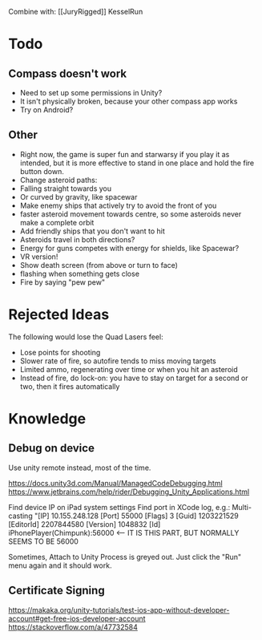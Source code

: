 Combine with:
[[JuryRigged]]
KesselRun

# Todo
## Compass doesn't work
- Need to set up some permissions in Unity?
- It isn't physically broken, because your other compass app works
- Try on Android?
## Other

* Right now, the game is super fun and starwarsy if you play it as intended, but it is more effective to stand in one place and hold the fire button down.
 * Change asteroid paths: 
  * Falling straight towards you
  * Or curved by gravity, like spacewar
 * Make enemy ships that actively try to avoid the front of you
 * faster asteroid movement towards centre, so some asteroids never make a complete orbit
 * Add friendly ships that you don't want to hit
* Asteroids travel in both directions? 
* Energy for guns competes with energy for shields, like Spacewar?
* VR version!
* Show death screen (from above or turn to face)
* flashing when something gets close
* Fire by saying "pew pew"

# Rejected Ideas
The following would lose the Quad Lasers feel:
 * Lose points for shooting 
 * Slower rate of fire, so autofire tends to miss moving targets
 * Limited ammo, regenerating over time or when you hit an asteroid
 * Instead of fire, do lock-on: you have to stay on target for a second or two, then it fires automatically
 
# Knowledge
## Debug on device
Use unity remote instead, most of the time.

https://docs.unity3d.com/Manual/ManagedCodeDebugging.html
https://www.jetbrains.com/help/rider/Debugging_Unity_Applications.html

Find device IP on iPad system settings
Find port in XCode log, e.g.: Multi-casting "[IP] 10.155.248.128 [Port] 55000 [Flags] 3 [Guid] 1203221529 [EditorId] 2207844580 [Version] 1048832 [Id] iPhonePlayer(Chimpunk):56000 <-- IT IS THIS PART, BUT NORMALLY SEEMS TO BE 56000

Sometimes, Attach to Unity Process is greyed out. Just click the "Run" menu again and it should work.

## Certificate Signing
https://makaka.org/unity-tutorials/test-ios-app-without-developer-account#get-free-ios-developer-account
https://stackoverflow.com/a/47732584

